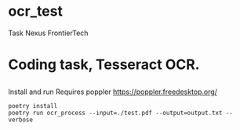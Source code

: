 # ocr_test
Task Nexus FrontierTech


# Coding task, Tesseract OCR.
##
Install and run
Requires poppler 
https://poppler.freedesktop.org/

```
poetry install
poetry run ocr_process --input=./test.pdf --output=output.txt --verbose
```
